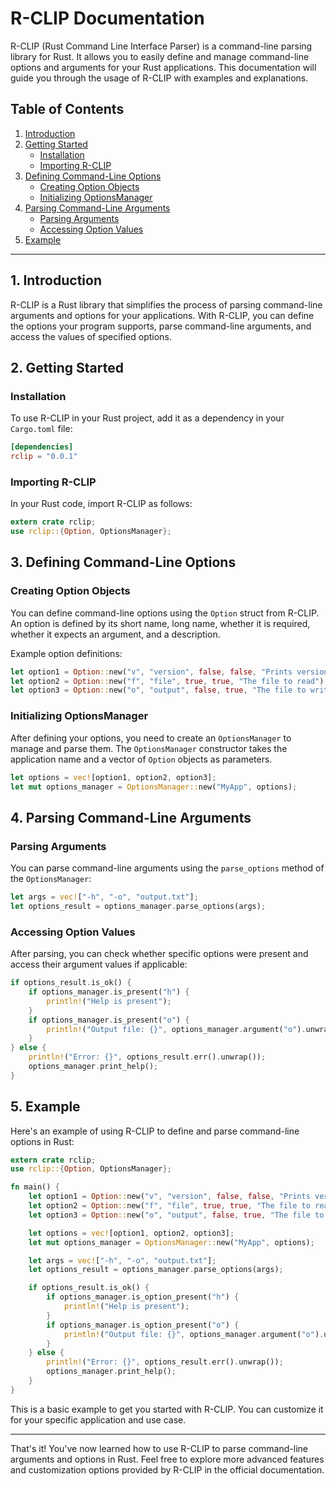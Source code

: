 # R-CLIP Documentation

R-CLIP (Rust Command Line Interface Parser) is a command-line parsing library for Rust. It allows you to easily define and manage command-line options and arguments for your Rust applications. This documentation will guide you through the usage of R-CLIP with examples and explanations.

## Table of Contents

1. [Introduction](#introduction)
2. [Getting Started](#getting-started)
    - [Installation](#installation)
    - [Importing R-CLIP](#importing-r-clip)
3. [Defining Command-Line Options](#defining-command-line-options)
    - [Creating Option Objects](#creating-option-objects)
    - [Initializing OptionsManager](#initializing-optionsmanager)
4. [Parsing Command-Line Arguments](#parsing-command-line-arguments)
    - [Parsing Arguments](#parsing-arguments)
    - [Accessing Option Values](#accessing-option-values)
5. [Example](#example)

---

## 1. Introduction <a name="introduction"></a>

R-CLIP is a Rust library that simplifies the process of parsing command-line arguments and options for your applications. With R-CLIP, you can define the options your program supports, parse command-line arguments, and access the values of specified options.

## 2. Getting Started <a name="getting-started"></a>

### Installation <a name="installation"></a>

To use R-CLIP in your Rust project, add it as a dependency in your `Cargo.toml` file:

```toml
[dependencies]
rclip = "0.0.1"
```

### Importing R-CLIP <a name="importing-r-clip"></a>

In your Rust code, import R-CLIP as follows:

```rust
extern crate rclip;
use rclip::{Option, OptionsManager};
```

## 3. Defining Command-Line Options <a name="defining-command-line-options"></a>

### Creating Option Objects <a name="creating-option-objects"></a>

You can define command-line options using the `Option` struct from R-CLIP. An option is defined by its short name, long name, whether it is required, whether it expects an argument, and a description.

Example option definitions:

```rust
let option1 = Option::new("v", "version", false, false, "Prints version information");
let option2 = Option::new("f", "file", true, true, "The file to read");
let option3 = Option::new("o", "output", false, true, "The file to write to");
```

### Initializing OptionsManager <a name="initializing-optionsmanager"></a>

After defining your options, you need to create an `OptionsManager` to manage and parse them. The `OptionsManager` constructor takes the application name and a vector of `Option` objects as parameters.

```rust
let options = vec![option1, option2, option3];
let mut options_manager = OptionsManager::new("MyApp", options);
```

## 4. Parsing Command-Line Arguments <a name="parsing-command-line-arguments"></a>

### Parsing Arguments <a name="parsing-arguments"></a>

You can parse command-line arguments using the `parse_options` method of the `OptionsManager`:

```rust
let args = vec!["-h", "-o", "output.txt"];
let options_result = options_manager.parse_options(args);
```

### Accessing Option Values <a name="accessing-option-values"></a>

After parsing, you can check whether specific options were present and access their argument values if applicable:

```rust
if options_result.is_ok() {
    if options_manager.is_present("h") {
        println!("Help is present");
    }
    if options_manager.is_present("o") {
        println!("Output file: {}", options_manager.argument("o").unwrap());
    }
} else {
    println!("Error: {}", options_result.err().unwrap());
    options_manager.print_help();
}
```

## 5. Example <a name="example"></a>

Here's an example of using R-CLIP to define and parse command-line options in Rust:

```rust
extern crate rclip;
use rclip::{Option, OptionsManager};

fn main() {
    let option1 = Option::new("v", "version", false, false, "Prints version information");
    let option2 = Option::new("f", "file", true, true, "The file to read");
    let option3 = Option::new("o", "output", false, true, "The file to write to");

    let options = vec![option1, option2, option3];
    let mut options_manager = OptionsManager::new("MyApp", options);

    let args = vec!["-h", "-o", "output.txt"];
    let options_result = options_manager.parse_options(args);

    if options_result.is_ok() {
        if options_manager.is_option_present("h") {
            println!("Help is present");
        }
        if options_manager.is_option_present("o") {
            println!("Output file: {}", options_manager.argument("o").unwrap());
        }
    } else {
        println!("Error: {}", options_result.err().unwrap());
        options_manager.print_help();
    }
}
```

This is a basic example to get you started with R-CLIP. You can customize it for your specific application and use case.

---

That's it! You've now learned how to use R-CLIP to parse command-line arguments and options in Rust. Feel free to explore more advanced features and customization options provided by R-CLIP in the official documentation.